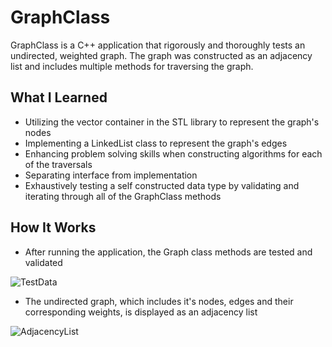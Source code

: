# GraphClass

GraphClass is a C++ application that rigorously and thoroughly tests an undirected, weighted graph. The graph was constructed as an adjacency list and includes multiple methods for traversing the graph.

## What I Learned

- Utilizing the vector container in the STL library to represent the graph's nodes
- Implementing a LinkedList class to represent the graph's edges 
- Enhancing problem solving skills when constructing algorithms for each of the traversals
- Separating interface from implementation
- Exhaustively testing a self constructed data type by validating and iterating through all of the GraphClass methods

## How It Works

- After running the application, the Graph class methods are tested and validated

![TestData](https://user-images.githubusercontent.com/104407388/198867595-5893a0c7-819c-4391-b9a2-f4b36c5e07ff.jpg)


- The undirected graph, which includes it's nodes, edges and their corresponding weights, is displayed as an adjacency list

![AdjacencyList](https://user-images.githubusercontent.com/104407388/198867610-552926d1-b5dc-4535-82b6-876938d20f4e.jpg)
